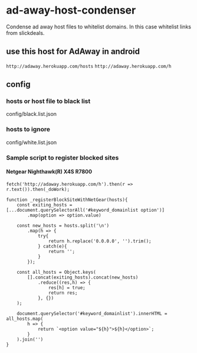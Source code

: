 # ad-away-host-condenser
Condense ad away host files to whitelist domains. In this case whitelist links from slickdeals.

## use this host for AdAway in android
`http://adaway.herokuapp.com/hosts`
`http://adaway.herokuapp.com/h`


## config
### hosts or host file to black list
config/black.list.json

### hosts to ignore
config/white.list.json


### Sample script to register blocked sites
#### Netgear Nighthawk(R) X4S R7800
```
fetch('http://adaway.herokuapp.com/h').then(r => r.text()).then(_doWork);

function _registerBlockSiteWithNetGear(hosts){
    const exiting_hosts = [...document.querySelectorAll('#keyword_domainlist option')]
        .map(option => option.value)

    const new_hosts = hosts.split('\n')
        .map(h => {
            try{
                return h.replace('0.0.0.0', '').trim();
            } catch(e){
                return '';
            }
        });

    const all_hosts = Object.keys(
        [].concat(exiting_hosts).concat(new_hosts)
            .reduce((res,h) => {
                res[h] = true;
                return res;
            }, {})
    );

    document.querySelector('#keyword_domainlist').innerHTML = all_hosts.map(
        h => {
            return `<option value="${h}">${h}</option>`;
        }
    ).join('')
}
```
